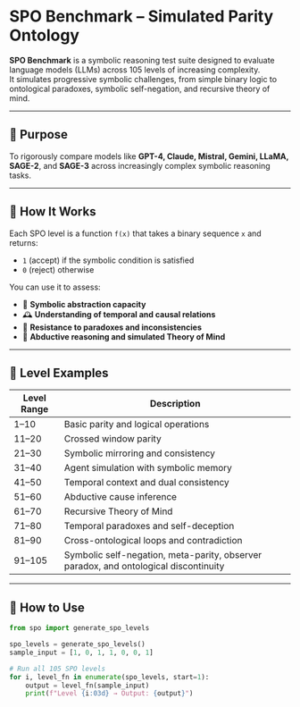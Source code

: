 # SPO Benchmark – Simulated Parity Ontology

**SPO Benchmark** is a symbolic reasoning test suite designed to evaluate language models (LLMs) across 105 levels of increasing complexity.  
It simulates progressive symbolic challenges, from simple binary logic to ontological paradoxes, symbolic self-negation, and recursive theory of mind.

---

## 🧠 Purpose

To rigorously compare models like **GPT-4, Claude, Mistral, Gemini, LLaMA, SAGE-2**, and **SAGE-3** across increasingly complex symbolic reasoning tasks.

---

## 🧪 How It Works

Each SPO level is a function `f(x)` that takes a binary sequence `x` and returns:

- `1` (accept) if the symbolic condition is satisfied  
- `0` (reject) otherwise

You can use it to assess:

- 🧩 **Symbolic abstraction capacity**  
- 🕰️ **Understanding of temporal and causal relations**  
- 🔁 **Resistance to paradoxes and inconsistencies**  
- 🧠 **Abductive reasoning and simulated Theory of Mind**

---

## 🧩 Level Examples

| Level Range | Description |
|-------------|-------------|
| 1–10        | Basic parity and logical operations |
| 11–20       | Crossed window parity |
| 21–30       | Symbolic mirroring and consistency |
| 31–40       | Agent simulation with symbolic memory |
| 41–50       | Temporal context and dual consistency |
| 51–60       | Abductive cause inference |
| 61–70       | Recursive Theory of Mind |
| 71–80       | Temporal paradoxes and self-deception |
| 81–90       | Cross-ontological loops and contradiction |
| 91–105      | Symbolic self-negation, meta-parity, observer paradox, and ontological discontinuity |

---

## 🚀 How to Use

```python
from spo import generate_spo_levels

spo_levels = generate_spo_levels()
sample_input = [1, 0, 1, 1, 0, 0, 1]

# Run all 105 SPO levels
for i, level_fn in enumerate(spo_levels, start=1):
    output = level_fn(sample_input)
    print(f"Level {i:03d} → Output: {output}")

